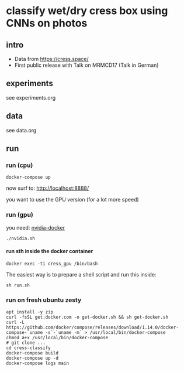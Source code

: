 # classify wet/dry cress box using CNNs on photos

## intro

- Data from https://cress.space/
- First public release with Talk on MRMCD17 (Talk in German)


## experiments

see experiments.org

## data

see data.org


## run

### run (cpu)

``docker-compose up``

now surf to: [http://localhost:8888/](http://localhost:8888/)

you want to use the GPU version (for a lot more speed)

### run (gpu)

you need: [nvidia-docker](https://github.com/NVIDIA/nvidia-docker)

```
./nvidia.sh
```

#### run sth inside the docker container

```
docker exec -ti cress_gpu /bin/bash
```

The easiest way is to prepare a shell script and run this inside:
```
sh run.sh
```


### run on fresh ubuntu zesty

```
apt install -y zip
curl -fsSL get.docker.com -o get-docker.sh && sh get-docker.sh
curl -L https://github.com/docker/compose/releases/download/1.14.0/docker-compose-`uname -s`-`uname -m` > /usr/local/bin/docker-compose
chmod a+x /usr/local/bin/docker-compose
# git clone ...
cd cress-classify
docker-compose build
docker-compose up -d
docker-compose logs main
```

